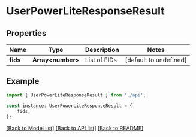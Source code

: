 # UserPowerLiteResponseResult


## Properties

Name | Type | Description | Notes
------------ | ------------- | ------------- | -------------
**fids** | **Array&lt;number&gt;** | List of FIDs | [default to undefined]

## Example

```typescript
import { UserPowerLiteResponseResult } from './api';

const instance: UserPowerLiteResponseResult = {
    fids,
};
```

[[Back to Model list]](../README.md#documentation-for-models) [[Back to API list]](../README.md#documentation-for-api-endpoints) [[Back to README]](../README.md)
